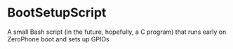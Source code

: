 # BootSetupScript
A small Bash script (in the future, hopefully, a C program) that runs early on ZeroPhone boot and sets up GPIOs

